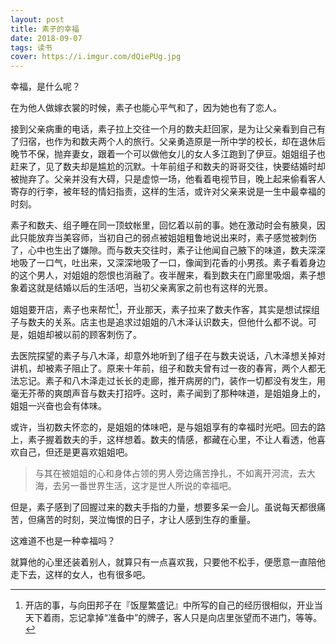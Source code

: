 ```yaml
---
layout: post
title: 素子的幸福
date: 2018-09-07
tags: 读书
cover: https://i.imgur.com/dQiePUg.jpg
---
```


幸福，是什么呢？

在为他人做嫁衣裳的时候，素子也能心平气和了，因为她也有了恋人。

接到父亲病重的电话，素子拉上交往一个月的数夫赶回家，是为让父亲看到自己有了归宿，也作为和数夫两个人的旅行。父亲勇造原是一所中学的校长，却在退休后晚节不保，抛弃妻女，跟着一个可以做他女儿的女人多江跑到了伊豆。姐姐组子也赶来了，见了数夫却是尴尬的沉默。十年前组子和数夫的哥哥交往，快要结婚时却被抛弃了。父亲并没有大碍，只是虚惊一场，他看着电视节目，晚上起来偷看客人寄存的行李，被年轻的情妇指责，这样的生活，或许对父亲来说是一生中最幸福的时刻。

素子和数夫、组子睡在同一顶蚊帐里，回忆着以前的事。她在激动时会有腋臭，因此只能放弃当美容师，当初自己的弱点被姐姐粗鲁地说出来时，素子感觉被刺伤了，心中也生出了嫌隙。而与数夫交往时，素子让他闻自己腋下的味道，数夫深深地吸了一口气，吐出来，又深深地吸了一口，像闻到花香的小男孩。素子看着身边的这个男人，对姐姐的怨恨也消融了。夜半醒来，看到数夫在门廊里吸烟，素子想象着这就是结婚以后的生活吧，当初父亲离家之前也有这样的光景。

姐姐要开店，素子也来帮忙[^1]，开业那天，素子拉来了数夫作客，其实是想试探组子与数夫的关系。店主也是追求过姐姐的八木泽认识数夫，但他什么都不说。可是，姐姐却被以前的顾客刺伤了。

去医院探望的素子与八木泽，却意外地听到了组子在与数夫说话，八木泽想关掉对讲机，却被素子阻止了。原来十年前，组子和数夫曾有过一夜的春宵，两个人都无法忘记。素子和八木泽走过长长的走廊，推开病房的门，装作一切都没有发生，用毫无芥蒂的爽朗声音与数夫打招呼。这时，素子闻到了那种味道，是姐姐身上的，姐姐一兴奋也会有体味。

或许，当初数夫怀恋的，是姐姐的体味吧，是与姐姐享有的幸福时光吧。回去的路上，素子握着数夫的手，这样想着。数夫的情感，都藏在心里，不让人看透，他喜欢自己，但还是更喜欢姐姐吧。

>与其在被姐姐的心和身体占领的男人旁边痛苦挣扎，不如离开河流，去大海，去另一番世界生活，这才是世人所说的幸福吧。  
>
但是，素子感到了回握过来的数夫手指的力量，想要多呆一会儿。虽说每天都很痛苦，但痛苦的时刻，哭泣悔恨的日子，才让人感到生存的重量。  

这难道不也是一种幸福吗？  

就算他的心里还装着别人，就算只有一点喜欢我，只要他不松手，便愿意一直陪他走下去，这样的女人，也有很多吧。


[^1]: 开店的事，与向田邦子在『饭屋繁盛记』中所写的自己的经历很相似，开业当天下着雨，忘记拿掉“准备中”的牌子，客人只是向店里张望而不进门，等等。